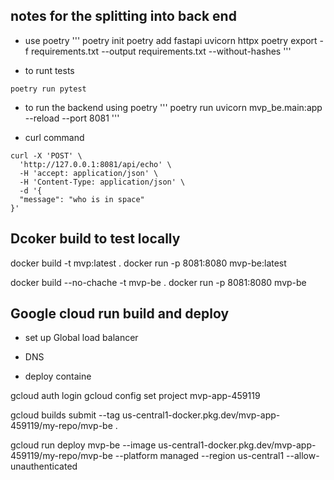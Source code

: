 ## notes for the splitting into back end

- use poetry
'''
poetry init
poetry add fastapi uvicorn httpx
poetry export -f requirements.txt --output requirements.txt --without-hashes
'''

- to runt tests
```
poetry run pytest
```
- to run the backend using poetry
'''
poetry run uvicorn mvp_be.main:app --reload --port 8081
'''

- curl command

```
curl -X 'POST' \
  'http://127.0.0.1:8081/api/echo' \
  -H 'accept: application/json' \
  -H 'Content-Type: application/json' \
  -d '{
  "message": "who is in space"
}'
```

## Dcoker build to test locally
docker build -t mvp:latest .
docker run -p 8081:8080 mvp-be:latest

docker build --no-chache -t mvp-be .
docker run -p 8081:8080 mvp-be


## Google cloud run build and deploy

- set up Global load balancer

 - DNS

 - deploy containe



gcloud auth login
gcloud config set project mvp-app-459119


gcloud builds submit --tag us-central1-docker.pkg.dev/mvp-app-459119/my-repo/mvp-be .



gcloud run deploy mvp-be --image us-central1-docker.pkg.dev/mvp-app-459119/my-repo/mvp-be --platform managed --region us-central1 --allow-unauthenticated







